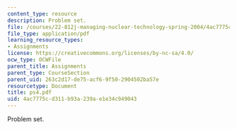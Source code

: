 ```yaml
---
content_type: resource
description: Problem set.
file: /courses/22-812j-managing-nuclear-technology-spring-2004/4ac7775cd311b93a239ae1e34c949043_ps4.pdf
file_type: application/pdf
learning_resource_types:
- Assignments
license: https://creativecommons.org/licenses/by-nc-sa/4.0/
ocw_type: OCWFile
parent_title: Assignments
parent_type: CourseSection
parent_uid: 263c2d17-de75-acf6-9f50-2904502ba57e
resourcetype: Document
title: ps4.pdf
uid: 4ac7775c-d311-b93a-239a-e1e34c949043
---
```

Problem set.